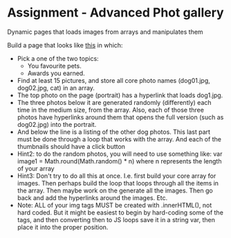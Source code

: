 Assignment - Advanced Phot gallery
====================
Dynamic pages that loads images from arrays and manipulates them

Build a page that looks like [this](http://webdev.usc.edu/itp301/dogs/dogs_page.jpg) in which:
*	Pick a one of the two topics:
	*	You favourite pets.
	*	Awards you earned.
*	Find at least 15 pictures, and store all core photo names (dog01.jpg, dog02.jpg, cat) in an array.
*	The top photo on the page (portrait) has a hyperlink that loads dog1.jpg.
*	The three photos below it are generated randomly (differently) each time in the medium size, from the array. Also, each of those three photos have hyperlinks around them that opens the full version (such as dog02.jpg) into the portrait. 
*	And below the line is a listing of the other dog photos. This last part must be done through a loop that works with the array. And each of the thumbnails should have a click button 
*	Hint2: to do the random photos, you will need to use something like: var image1 = Math.round(Math.random() * n) where n represents the length of your array
*	Hint3: Don't try to do all this at once. I.e. first build your core array for images. Then perhaps build the loop that loops through all the items in the array. Then maybe work on the generate all the images. Then go back and add the hyperlinks around the images. Etc.
*	Note: ALL of your img tags MUST be created with .innerHTML(), not hard coded. But it might be easiest to begin by hard-coding some of the tags, and then converting then to JS loops save it in a string var, then place it into the proper position.

